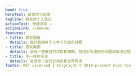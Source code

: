 ```yaml
---
home: true
heroText: 前端学习记录
tagline: 微光的个人笔记
actionText: 快速浏览 →
actionLink: /common/
features:
- title: 真实理解
  details: 抛开官网外个人学习的真实过程
- title: 真实案例
  details: 会有一些做过的项目和案例，包括实际遇到的问题及解决过程
- title: 不一样的专注
  details: 会添加一些行业动态和业界历史
footer: MIT Licensed | Copyright © 2018-present Evan You
---
```

